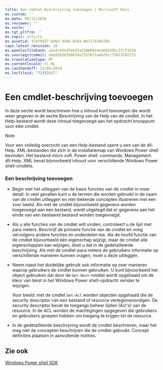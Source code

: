 ```yaml
---
title: Een cmdlet-beschrijving toevoegen | Microsoft Docs
ms.custom: ''
ms.date: 09/13/2016
ms.reviewer: ''
ms.suite: ''
ms.tgt_pltfrm: ''
ms.topic: article
ms.assetid: 47af9d57-bd63-4596-816a-0b717418476b
caps.latest.revision: 10
ms.openlocfilehash: a2e4c4d42566d5a52006924eab02295c37cf3159
ms.sourcegitcommit: debd2b38fb8070a7357bf1a4bf9cc736f3702f31
ms.translationtype: MT
ms.contentlocale: nl-NL
ms.lasthandoff: 12/05/2019
ms.locfileid: "72353317"
---
```

# <a name="how-to-add-a-cmdlet-description"></a>Een cmdlet-beschrijving toevoegen

In deze sectie wordt beschreven hoe u inhoud kunt toevoegen die wordt weer gegeven in de sectie Beschrijving van de Help van de cmdlet. In het Help-bestand wordt deze inhoud toegevoegd aan het opdracht knooppunt voor elke cmdlet.

> [!NOTE]
> Voor een volledig overzicht van een Help-bestand opent u een van de dll-Help. XML-bestanden die zich in de installatiemap van Windows Power shell bevinden. Het bestand micro soft. Power shell. commands. Management. dll-Help. XML bevat bijvoorbeeld inhoud voor verschillende Windows Power shell-cmdlets.

### <a name="to-add-a-description"></a>Een beschrijving toevoegen

- Begin met het uitleggen van de basis functies van de cmdlet in meer detail. In veel gevallen kunt u de termen die worden gebruikt in de naam van de cmdlet uitleggen en niet-bekende concepten illustreren met een voor beeld. Als met de cmdlet bijvoorbeeld gegevens worden toegevoegd aan een bestand, wordt uitgelegd dat er gegevens aan het einde van een bestaand bestand worden toegevoegd.

- Als u alle functies van de cmdlet wilt vinden, controleert u de lijst met para meters. Beschrijf de primaire functie van de cmdlet en voeg vervolgens andere functies en onderdelen toe. Als de hoofd functie van de cmdlet bijvoorbeeld één eigenschap wijzigt, maar de cmdlet alle eigenschappen kan wijzigen, doet u dat in de gedetailleerde beschrijving. Als met de cmdlet-para meters de gebruikers informatie op verschillende manieren kunnen vragen, moet u deze uitleggen.

- Neem naast het duidelijke gebruik ook informatie op over manieren waarop gebruikers de cmdlet kunnen gebruiken. U kunt bijvoorbeeld het object gebruiken dat door de `Get-Host`-cmdlet wordt opgehaald om de kleur van tekst in het Windows Power shell-opdracht venster te wijzigen.

  Voor beeld: met de cmdlet `Get-Acl` worden objecten opgehaald die de security descriptor van een bestand of resource vertegenwoordigen. De security descriptor bevat de toegangs beheer lijsten (Acl's) van de resource. In de ACL worden de machtigingen opgegeven die gebruikers en gebruikers groepen hebben om toegang te krijgen tot de resource.

- In de gedetailleerde beschrijving wordt de cmdlet beschreven, maar het mag niet de concepten beschrijven die de cmdlet gebruikt. Concept definities plaatsen in aanvullende notities.

## <a name="see-also"></a>Zie ook

[Windows Power shell SDK](../windows-powershell-reference.md)
